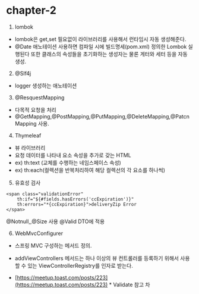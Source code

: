# chapter-2

1. lombok

* lombok은 get,set 필요없이 라이브러리를 사용해서 런타임시 자동 생성해준다.
* @Date 애노테이션 사용하면 컴파일 시에 빌드명세\(pom.xml\) 정의한 Lombok 실행된다 또한 클래스의 속성들을 초기화하는 생성자는 물론 게터와 세터 등을 자동 생성.

2. @Slf4j

* logger 생성하는 애노테이션 

3. @ResquestMapping

* 다목적 요청을 처리
* @GetMapping,@PostMapping,@PutMapping,@DeleteMapping,@PatcnMapping 사용.

4. Thymeleaf

* 뷰 라이브러리 
* 요청 데이터를 나타내 요소 속성을 추가로 갖는 HTML
* ex\) th:text \(교체를 수행하는 네임스페이스 속성\)
* ex\) th:each\(컬렉션을 반복처리하여 해당 컬렉선의 각 요소를 하나씩\)

5. 유효성 검사

```text
<span class="validationError"
    th:if="${#fields.hasErrors('ccExpiration')}"
    th:errors="*{ccExpiration}">deliveryZip Error
</span>
```

  
@Notnull,,@Size 사용 @Valid DTO에 적용

6. WebMvcConfigurer

* 스프링 MVC 구성하는 메서드 정의.
* addViewControllers 메서드는 하나 이상의 뷰 컨트롤러를 등록하기 위해서 사용할 수 있는 ViewControllerRegistry를 인자로 받는다.



* [https://meetup.toast.com/posts/223](https://meetup.toast.com/posts/223) \* Validate 참고 차

